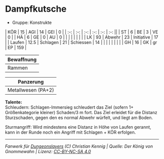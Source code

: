 # Dampfkutsche  
- Gruppe: Konstrukte  

| KÖR    | 15   | AGI      | 14 | GEI        | 0   |
| :-: | :-: | :-: | :-: | :-: | :-: ||
| ST     | 6    | BE       | 3  | VE         | 0   |
| HÄ     | 6    | GE       | 0  | AU         | 0   |
|        |      |          |    |            |     |
| LK     | 93   | Abwehr   | 23 | Initiative | 17  |
| Laufen | 12.5 | Schlagen | 21 | Schiessen  | 14  |
|        |      |          |    |            |     |
| GH     | 16   | GK       | gr | EP         | 159 |


| Bewaffnung |
| --- |
| Rammen |


| Panzerung |
| --- |
| Metallwesen (PA+2) |


**Talente:**  
Schleudern: Schlagen-Immersieg schleudert das Ziel (sofern 1+ Größenkategorie kleiner) Schaden/3 m fort. Das Ziel erleidet für die Distanz Sturzschaden, gegen den es normal Abwehr würfelt, und liegt am Boden.

Sturmangriff: Wird mindestens eine Distanz in Höhe von Laufen gerannt, kann in der Runde noch ein Angriff mit Schlagen + KÖR erfolgen.





___
*Fanwerk für [Dungeonslayers](https://www.dungeonslayers.net/) (C) Christian Kennig | Quelle: Der König von Gnommewahn | Lizenz: [CC-BY-NC-SA 4.0](https://creativecommons.org/licenses/by-nc-sa/4.0/deed.de)*